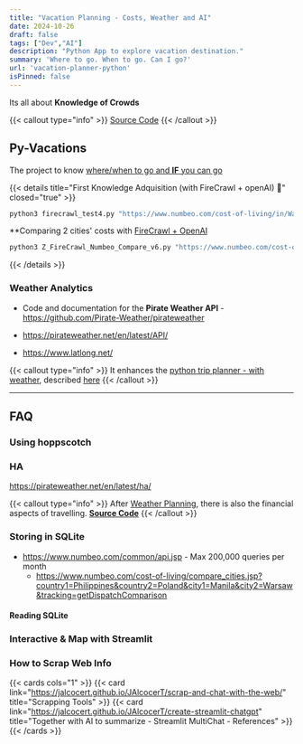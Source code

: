 ```yaml
---
title: "Vacation Planning - Costs, Weather and AI"
date: 2024-10-26
draft: false
tags: ["Dev","AI"]  
description: "Python App to explore vacation destination."
summary: 'Where to go. When to go. Can I go?'
url: 'vacation-planner-python'
isPinned: false
---
```


Its all about **Knowledge of Crowds**


{{< callout type="info" >}}
[Source Code](https://gitlab.com/fossengineer1/py_vacations)
{{< /callout >}}


## Py-Vacations

The project to know [where/when to go and **IF** you can go](https://gitlab.com/fossengineer1/py_vacations)


{{< details title="First Knowledge Adquisition (with FireCrawl + openAI) 📌" closed="true" >}}

```sh
python3 firecrawl_test4.py "https://www.numbeo.com/cost-of-living/in/Warsaw" "output4"
```

**Comparing 2 cities' costs with [FireCrawl + OpenAI](https://gitlab.com/fossengineer1/py_vacations/-/blob/main/Z_Scrap_firecrawl/Z_FireCrawl_Numbeo_Compare_v6.py?ref_type=heads)

```sh
python3 Z_FireCrawl_Numbeo_Compare_v6.py "https://www.numbeo.com/cost-of-living/in/Warsaw" "https://www.numbeo.com/cost-of-living/in/Barcelona"
```
{{< /details >}}



### Weather Analytics

*  Code and documentation for the **Pirate Weather API**  - https://github.com/Pirate-Weather/pirateweather

* https://pirateweather.net/en/latest/API/
* <https://www.latlong.net/>

{{< callout type="info" >}}
It enhances the [python trip planner - with weather](https://github.com/JAlcocerT/Py_Trip_Planner), described [here](https://jalcocert.github.io/JAlcocerT/trip-planner-with-weather/)
{{< /callout >}}

---

## FAQ

### Using hoppscotch

### HA

<https://pirateweather.net/en/latest/ha/>



{{< callout type="info" >}}
After [Weather Planning](https://jalcocert.github.io/JAlcocerT/trip-planner-with-weather/), there is also the financial aspects of travelling. [**Source Code**](https://gitlab.com/fossengineer1/py_vacations)
{{< /callout >}}

### Storing in SQLite

* https://www.numbeo.com/common/api.jsp - Max 200,000 queries per month
    * https://www.numbeo.com/cost-of-living/compare_cities.jsp?country1=Philippines&country2=Poland&city1=Manila&city2=Warsaw&tracking=getDispatchComparison

#### Reading SQLite

### Interactive & Map with Streamlit

### How to Scrap Web Info



{{< cards cols="1" >}}
  {{< card link="https://jalcocert.github.io/JAlcocerT/scrap-and-chat-with-the-web/" title="Scrapping Tools" >}}
  {{< card link="https://jalcocert.github.io/JAlcocerT/create-streamlit-chatgpt" title="Together with AI to summarize - Streamlit MultiChat - References" >}}
{{< /cards >}}

<!-- {{< cards cols="2" >}}
  {{< card link="/" title="Left Card" >}}
  {{< card link="/" title="Right Card" >}}
{{< /cards >}} -->